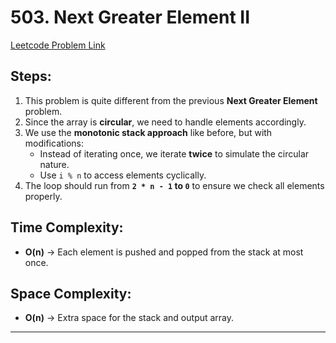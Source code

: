 # 503. Next Greater Element II

[Leetcode Problem Link](https://leetcode.com/problems/next-greater-element-ii/description/)

## Steps:
1) This problem is quite different from the previous **Next Greater Element** problem.
2) Since the array is **circular**, we need to handle elements accordingly.
3) We use the **monotonic stack approach** like before, but with modifications:
   - Instead of iterating once, we iterate **twice** to simulate the circular nature.
   - Use `i % n` to access elements cyclically.
4) The loop should run from **`2 * n - 1` to `0`** to ensure we check all elements properly.

## Time Complexity:
- **O(n)** → Each element is pushed and popped from the stack at most once.

## Space Complexity:
- **O(n)** → Extra space for the stack and output array.

---
